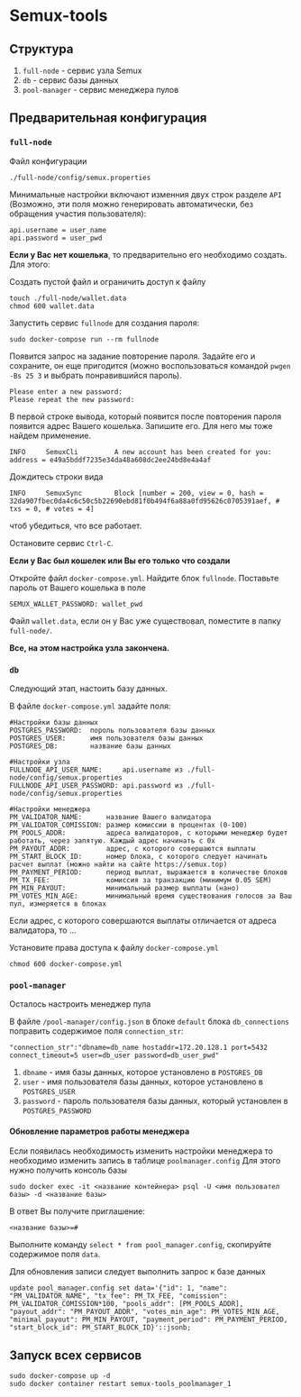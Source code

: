 # Semux-tools

## Структура 
1. ```full-node``` - сервис узла Semux
2. ```db``` - сервис базы данных
3. ```pool-manager``` - сервис менеджера пулов

## Предварительная конфигурация

###  ```full-node```
Файл конфигурации
```
./full-node/config/semux.properties
```
Минимальные настройки включают изменния двух строк разделе ```API``` (Возможно, эти поля можно генерировать автоматически, без обращения участия пользователя):
```
api.username = user_name
api.password = user_pwd
```

**Если у Вас нет кошелька**, то предварительно его необходимо создать. Для этого:

Создать пустой файл и ограничить доступ к файлу
```
touch ./full-node/wallet.data
chmod 600 wallet.data
``` 

Запустить сервис ```fullnode``` для создания пароля:
```
sudo docker-compose run --rm fullnode
```
Появится запрос на задание повторение пароля. Задайте его и сохраните, он еще пригодится (можно воспользоваться командой ```pwgen -Bs 25 3``` и выбрать понравившийся пароль).
```
Please enter a new password:
Please repeat the new password:
```

В первой строке вывода, который появится после повторения пароля появится адрес  Вашего кошелька. Запишите его. Для него мы тоже найдем применение.
```
INFO     SemuxCli         A new account has been created for you: address = e49a5bddf7235e34da48a608dc2ee24bd8e4a4af
```

Дождитесь строки вида
```
INFO     SemuxSync        Block [number = 200, view = 0, hash = 32da907fbec0da4c6c50c5b22690ebd81f0b494f6a88a0fd95626c0705391aef, # txs = 0, # votes = 4]
```
чтоб убедиться, что все работает. 

Остановите сервис ```Ctrl-C```.

**Если у Вас был кошелек или Вы его только что создали**

Откройте файл ```docker-compose.yml```. Найдите блок ```fullnode```. Поставьте пароль от Вашего кошелька в поле 
```
SEMUX_WALLET_PASSWORD: wallet_pwd
```
Файл ```wallet.data```, если он у Вас уже существовал, поместите в папку ```full-node/```.

**Все, на этом настройка узла закончена.**

###  ```db```
Следующий этап, настоить базу данных.

В файле ```docker-compose.yml``` задайте поля:
```
#Настройки базы данных
POSTGRES_PASSWORD:  пороль пользователя базы данных
POSTGRES_USER:      имя пользователя базы данных
POSTGRES_DB:        название базы данных

#Настройки узла
FULLNODE_API_USER_NAME:     api.username из ./full-node/config/semux.properties
FULLNODE_API_USER_PASSWORD: api.password из ./full-node/config/semux.properties

#Настройки менеджера
PM_VALIDATOR_NAME:      название Вашего валидатора
PM_VALIDATOR_COMISSION: размер комиссии в процентах (0-100)
PM_POOLS_ADDR:          адреса валидаторов, с которыми менеджер будет работать, через запятую. Каждый адрес начинать с 0x
PM_PAYOUT_ADDR:         адрес, с которого совершаются выплаты
PM_START_BLOCK_ID:      номер блока, с которого следует начинать расчет выплат (можно найти на сайте https://semux.top)
PM_PAYMENT_PERIOD:      период выплат, выражается в количестве блоков
PM_TX_FEE:              комиссия за транзакцию (минимум 0.05 SEM)
PM_MIN_PAYOUT:          минимальный размер выплаты (нано)
PM_VOTES_MIN_AGE:       минимальный время существования голосов за Ваш пул, измеряется в блоках
```
Если адрес, с которого совершаются выплаты отличается от адреса валидатора, то ...

Установите права доступа к файлу ```docker-compose.yml```
```
chmod 600 docker-compose.yml
```

###  ```pool-manager```
Осталось настроить менеджер пула

В файле ```/pool-manager/config.json``` в блоке ```default``` блока  ```db_connections``` поправить содержимое поля ```connection_str```:
```
"connection_str":"dbname=db_name hostaddr=172.20.128.1 port=5432 connect_timeout=5 user=db_user password=db_user_pwd"
```
1. ```dbname``` - имя базы данных, которое установлено в ```POSTGRES_DB```
2. ```user``` -  имя пользователя базы данных, которое установлено в ```POSTGRES_USER```
3. ```password``` - пароль пользователя базы данных, который установлен в ```POSTGRES_PASSWORD```

#### Обновление параметров работы менеджера
Если появилась необходимость изменить настройки менеджера то необходимо изменить запись в таблице ```poolmanager.config```
Для этого нужно получить консоль базы
```
sudo docker exec -it <название контейнера> psql -U <имя пользовател базы> -d <название базы>
```

В ответ Вы получите приглашение:
```
<название базы>=#
```

Выполните команду ``` select * from pool_manager.config ```, скопируйте содержимое поля ``` data ```.

Для обновления записи следует выполнить запрос к базе данных
```
update pool_manager.config set data='{"id": 1, "name": "PM_VALIDATOR_NAME", "tx_fee": PM_TX_FEE, "comission": PM_VALIDATOR_COMISSION*100, "pools_addr": [PM_POOLS_ADDR], "payout_addr": "PM_PAYOUT_ADDR", "votes_min_age": PM_VOTES_MIN_AGE, "minimal_payout": PM_MIN_PAYOUT, "payment_period": PM_PAYMENT_PERIOD, "start_block_id": PM_START_BLOCK_ID}'::jsonb;
```

## Запуск всех сервисов
```
sudo docker-compose up -d
sudo docker container restart semux-tools_poolmanager_1
```

